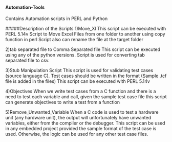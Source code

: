 #### Automation-Tools
Contains Automation scripts in PERL and Python

#####Description of the Scripts
1)Move_Xl
This script can be executed with PERL 5.14v
Script to Move Excel Files from one folder to another using copy function in perl
Script also can rename the file at the target folder 

2)tab separated file to Comma Separated file
This script can be executed using any of the python versions.
Script is used for converting tab separated file to csv.

3)Stub Manipulation Script
This script is used for validating test cases (source language C). 
Test cases should be written in the format (Sample .tcf file is added in the files)
This script can be executed with PERL 5.14v

4)Objectives
When we write test cases from a C function and there is a need to test each variable and call, given the sample test case file this script can generate objectives to write a test from a function

5)Remove_Unwanted_Variable
When a C code is used to test a hardware unit (any hardware unit), the output will unfortunately have unwanted variables, either from the compiler or the debugger. This script can be used in any embedded project provided the sample format of the test case is used. Otherwise, the logic can be used for any other test case files.


